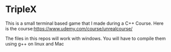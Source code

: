 # TripleX
This is a small terminal based game that I made during a C++ Course.
Here is the course:https://www.udemy.com/course/unrealcourse/

The files in this repos will work with windows. You will have to compile them using g++ on linux and Mac
